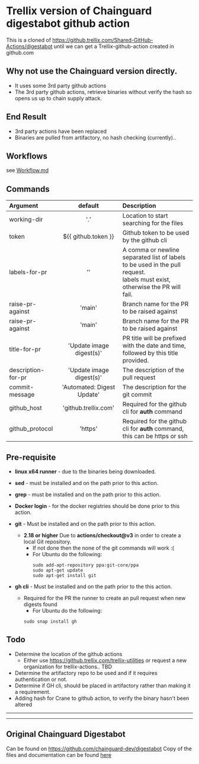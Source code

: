 # Trellix version of Chainguard digestabot github action
This is a cloned of https://github.trellix.com/Shared-GitHub-Actions/digestabot  until we can get a Trellix-github-action created in github.com


## Why not use the Chainguard version directly.
- It uses some 3rd party github actions
- The 3rd party github actions, retrieve binaries without verify the hash so opens us up to chain supply attack.


## End Result
- 3rd party actions have been replaced
- Binaries are pulled from artifactory, no hash checking (currently)..


## Workflows
see [Workflow.md](./Workflow.md)


## Commands
| Argument             | default | Description |
| :----------------  | :------: | :---- |
| working-dir        |   '.'   | Location to start searching for the files |
| token              |   ${{ github.token }}   | Github token to be used by the github cli |
| labels-for-pr      |   ''   | A comma or newline separated list of labels to be used in the pull request.<br> labels must exist, otherwise the PR will fail. |
| raise-pr-against      |   'main'   | Branch name for the PR to be raised against |
| raise-pr-against      |   'main'   | Branch name for the PR to be raised against |
| title-for-pr      |  'Update image digest(s)' | PR title will be prefixed with the date and time, followed by this title provided. |
| description-for-pr      |  'Update image digest(s)' | The description of the pull request |
| commit-message      |  'Automated: Digest Update' | The description for the git commit |
| github_host      |  'github.trellix.com' | Required for the github cli for **auth** command |
| github_protocol      |  'https' | Required for the github cli for **auth** command, this can be https or ssh |


## Pre-requisite
- **linux x64 runner** - due to the binaries being downloaded.
- **sed**   - must be installed and on the path prior to this action.
- **grep**  - must be installed and on the path prior to this action.
- **Docker login** -  for the docker registries should be done prior to this action.

- **git**   - Must be installed and on the path prior to this action.
    - **2.18 or higher** Due to **actions/checkout@v3** in order to create a local Git repository.
        - If not done then the none of the git commands will work :(
        - For Ubuntu do the following:
            ```
            sudo add-apt-repository ppa:git-core/ppa
            sudo apt-get update
            sudo apt-get install git
            ```

- **gh cli**    - Must be installed and on the path prior to the this action.
    - Required for the PR the runner to create an pull request when new digests found
        - For Ubuntu do the following:
        ```
        sudo snap install gh
        ```


## Todo
- Determine the location of the github actions
    - Either use https://github.trellix.com/trellix-utilities or request a new organization for trellix-actions.. TBD
- Determine the artifactory repo to be used and if it requires authentication or not.
- Determine if GH cli, should be placed in artifactory rather than making it a requirement.
- Adding hash for Crane to github action, to verify the binary hasn't been altered


---
---
## Original Chainguard Digestabot
Can be found on https://github.com/chainguard-dev/digestabot
Copy of the files and documentation can be found [here](./chainguard/)



